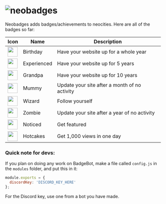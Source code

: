 # <img src="https://files.catbox.moe/5sijc7.png" alt="neobadges" style="text-align:center">

Neobadges adds badges/achievements to neocities. Here are all of the badges so far:

| Icon | Name | Description |
| -------------------------------------------------------------------------- | ------------- | ------------- |
| <img src="https://badges.neocities.org/i/badge/birthday.png" height="32"> | Birthday | Have your website up for a whole year |
| <img src="https://badges.neocities.org/i/badge/experienced.png" height="32"> | Experienced | Have your website up for 5 years |
| <img src="https://badges.neocities.org/i/badge/grandpa.png" height="32"> | Grandpa | Have your website up for 10 years |
| <img src="https://badges.neocities.org/i/badge/mummy.png" height="32"> | Mummy | Update your site after a month of no activity |
| <img src="https://badges.neocities.org/i/badge/wizard.png" height="32"> | Wizard | Follow yourself |
| <img src="https://badges.neocities.org/i/badge/zombie.png" height="32"> | Zombie | Update your site after a year of no activity |
| <img src="https://badges.neocities.org/i/badge/noticed.png" height="32"> | Noticed | Get featured |
| <img src="https://badges.neocities.org/i/badge/hotcakes.png" height="32"> | Hotcakes | Get 1,000 views in one day |

### Quick note for devs:

If you plan on doing any work on BadgeBot, make a file called `config.js` in the `modules` folder, and put this in it:
```js
module.exports = {
  discordKey: 'DISCORD_KEY_HERE'
};
```
For the Discord key, use one from a bot you have made.
